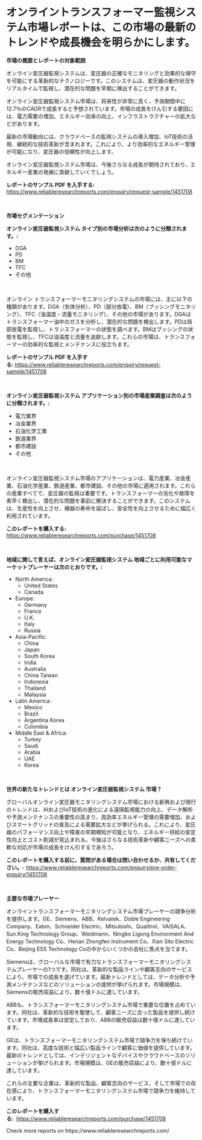 <p><h1>オンライントランスフォーマー監視システム市場レポートは、この市場の最新のトレンドや成長機会を明らかにします。</h1></p><p><strong>市場の概要とレポートの対象範囲</strong></p>
<p><p>オンライン変圧器監視システムは、変圧器の正確なモニタリングと効果的な保守を可能にする革新的なテクノロジーです。このシステムは、変圧器の動作状況をリアルタイムで監視し、潜在的な問題を早期に検出することができます。</p><p>オンライン変圧器監視システム市場は、将来性が非常に高く、予測期間中に12.7％のCAGRで成長すると予想されています。市場の成長をけん引する要因には、電力需要の増加、エネルギー効率の向上、インフラストラクチャーの拡大などがあります。</p><p>最新の市場動向には、クラウドベースの監視システムの導入増加、IoT技術の活用、継続的な技術革新が含まれます。これにより、より効率的なエネルギー管理が可能になり、変圧器の信頼性が向上します。</p><p>オンライン変圧器監視システム市場は、今後さらなる成長が期待されており、エネルギー産業の発展に貢献していくでしょう。</p></p>
<p><strong>レポートのサンプル PDF を入手する:</strong> <a href="https://www.reliableresearchreports.com/enquiry/request-sample/1451708">https://www.reliableresearchreports.com/enquiry/request-sample/1451708</a></p>
<p>&nbsp;</p>
<p><strong>市場セグメンテーション</strong></p>
<p><strong>オンライン変圧器監視システム タイプ別の市場分析は次のように分類されます。:</strong></p>
<p><ul><li>DGA</li><li>PD</li><li>BM</li><li>TFC</li><li>その他</li></ul></p>
<p>&nbsp;</p>
<p><p>オンライン トランスフォーマーモニタリングシステムの市場には、主に以下の種類があります。DGA（気体分析）、PD（部分放電）、BM（ブッシングモニタリング）、TFC（油温度・流量モニタリング）、その他の市場があります。DGAはトランスフォーマー油中のガスを分析し、潜在的な問題を検出します。PDは局部放電を監視し、トランスフォーマーの状態を調べます。BMはブッシングの状態を監視し、TFCは油温度と流量を追跡します。これらの市場は、トランスフォーマーの効率的な監視とメンテナンスに役立ちます。</p></p>
<p><strong>レポートのサンプル PDF を入手する:</strong>&nbsp;<a href="https://www.reliableresearchreports.com/enquiry/request-sample/1451708">https://www.reliableresearchreports.com/enquiry/request-sample/1451708</a></p>
<p>&nbsp;</p>
<p><strong> オンライン変圧器監視システム アプリケーション別の市場産業調査は次のように分類されます。:</strong></p>
<p><ul><li>電力業界</li><li>冶金業界</li><li>石油化学工業</li><li>鉄道業界</li><li>都市建設</li><li>その他</li></ul></p>
<p>&nbsp;</p>
<p><p>オンライン変圧器監視システム市場のアプリケーションは、電力産業、冶金産業、石油化学産業、鉄道産業、都市建設、その他の市場に適用されます。これらの産業すべてで、変圧器の監視は重要です。トランスフォーマーの劣化や故障を素早く検出し、潜在的な問題を事前に解決することができます。このシステムは、生産性を向上させ、機器の寿命を延ばし、安全性を向上させるために幅広く利用されています。</p></p>
<p><strong>このレポートを購入する:</strong>&nbsp; <a href="https://www.reliableresearchreports.com/purchase/1451708">https://www.reliableresearchreports.com/purchase/1451708</a></p>
<p>&nbsp;</p>
<p><strong>地域に関して言えば、オンライン変圧器監視システム 地域ごとに利用可能なマーケットプレーヤーは次のとおりです。:</strong></p>
<p><ul>
    <li>
        North America:
        <ul>
            <li>United States</li>
            <li>Canada</li>
        </ul>
    </li>
    <li>
        Europe:
        <ul>
            <li>Germany</li>
            <li>France</li>
            <li>U.K.</li>
            <li>Italy</li>
            <li>Russia</li>
        </ul>
    </li>
    <li>
        Asia-Pacific:
        <ul>
            <li>China</li>
            <li>Japan</li>
            <li>South Korea</li>
            <li>India</li>
            <li>Australia</li>
            <li>China Taiwan</li>
            <li>Indonesia</li>
            <li>Thailand</li>
            <li>Malaysia</li>
        </ul>
    </li>
    <li>
        Latin America:
        <ul>
            <li>Mexico</li>
            <li>Brazil</li>
            <li>Argentina Korea</li>
            <li>Colombia</li>
        </ul>
    </li>
    <li>
        Middle East & Africa:
        <ul>
            <li>Turkey</li>
            <li>Saudi</li>
            <li>Arabia</li>
            <li>UAE</li>
            <li>Korea</li>
        </ul>
    </li>
    </ul></p>
<p>&nbsp;</p>
<p><strong>世界の新たなトレンドとは オンライン変圧器監視システム 市場？</strong></p>
<p><p>グローバルオンライン変圧器モニタリングシステム市場における新興および現行のトレンドは、AIおよびIoT技術の進化による遠隔監視能力の向上、データ解析や予測メンテナンスの重要性の高まり、高効率エネルギー管理の需要増加、およびスマートグリッドの普及による需要拡大などが挙げられる。これにより、変圧器のパフォーマンス向上や障害の早期検知が可能となり、エネルギー供給の安定性向上とコスト削減が見込まれる。今後はさらなる技術革新や顧客ニーズへの柔軟な対応が市場の成長をけん引するであろう。</p></p>
<p><strong>このレポートを購入する前に、質問がある場合は問い合わせるか、共有してください。</strong>- <a href="https://www.reliableresearchreports.com/enquiry/pre-order-enquiry/1451708">https://www.reliableresearchreports.com/enquiry/pre-order-enquiry/1451708</a></p>
<p>&nbsp;</p>
<p><strong>主要な市場プレーヤー</strong></p>
<p><p>オンライントランスフォーマーモニタリングシステム市場プレーヤーの競争分析を提供します。GE、Siemens、ABB、Kelvatek、Doble Engineering Company、Eaton、Schneider Electric、Mitsubishi、Qualitrol、VAISALA、Sun.King Technology Group、Weidmann、Ningbo Ligong Environment And Energy Technology Co、Henan Zhongfen Instrument Co、Xian Sito Electric Co、Beijing ESS Technology Coの中からいくつかの会社に焦点を当てます。</p><p>Siemensは、グローバルな市場で有力なトランスフォーマーモニタリングシステムプレーヤーの1つです。同社は、革新的な製品ラインや顧客志向のサービスにより、市場での成長を遂げています。最新トレンドとしては、データ分析や予測メンテナンスなどのソリューションの提供が挙げられます。市場規模は、Siemensの販売収益により、数十億ドルに達しています。</p><p>ABBも、トランスフォーマーモニタリングシステム市場で重要な位置を占めています。同社は、革新的な技術を駆使して、顧客ニーズに合った製品を提供し続けています。市場成長率は安定しており、ABBの販売収益は数十億ドルに達しています。</p><p>GEは、トランスフォーマーモニタリングシステム市場で競争力を保ち続けています。同社は、高度な技術と幅広い製品ラインで顧客に価値を提供しています。最新のトレンドとしては、インテリジェントなデバイスやクラウドベースのソリューションが挙げられます。市場規模は、GEの販売収益により、数十億ドルに達しています。</p><p>これらの主要な企業は、革新的な製品、顧客志向のサービス、そして市場での存在感により、トランスフォーマーモニタリングシステム市場で競争力を維持しています。</p></p>
<p><strong>このレポートを購入する:</strong>&nbsp;&nbsp;<a href="https://www.reliableresearchreports.com/purchase/1451708">https://www.reliableresearchreports.com/purchase/1451708</a></p>
<p>Check more reports on https://www.reliableresearchreports.com/</p>